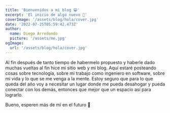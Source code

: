 ```yaml
---
title: 'Bienvenidos a mi blog 😁'
excerpt: 'El inicio de algo nuevo 🎉'
coverImage: '/assets/blog/hola/cover.jpg'
date: '2022-07-25T05:59:42.473Z'
author:
  name: Diego Arredondo
  picture: '/assets/me.jpg'
ogImage:
  url: '/assets/blog/hola/cover.jpg'
---
```


Al fin después de tanto tiempo de habermelo propuesto y haberle dado muchas vueltas al fin hice mi sitio web y mi blog. Aquí estaré posteando cosas sobre tecnología, sobre mi trabajo como ingeniero en software, sobre mi vida y lo que se me venga a la mente. Estoy seguro que para lo que queda del año voy a necesitar un lugar donde me pueda desahogar y pueda conectar con los demás, entonces que mejor que un espacio así para lograrlo. 

Bueno, esperen más de mí en el futuro 🤪